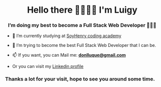 <h1 align="center">Hello there 🤜🏼🤛🏼 I'm Luigy</h1>
<h3 align="center">I’m doing my best to become a Full Stack Web Developer 👨🏼‍💻</h3>


- 🤯 I’m currently studying at [SoyHenry coding academy](https://www.soyhenry.com/)

- 🌱 I’m trying to become the best Full Stack Web Developer that I can be.

- 📫 If you want, you can Mail me: **donlluque@gmail.com**

- Or you can visit my [Linkedin profile](https://www.linkedin.com/in/donlluque/)


<h3 align="left">Thanks a lot for your visit, hope to see you around some time.</h3>
